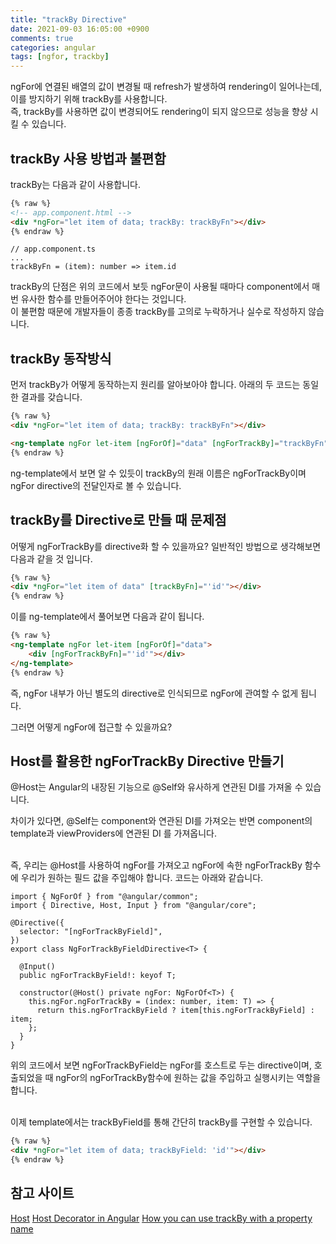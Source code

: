 ```yaml
---
title: "trackBy Directive"
date: 2021-09-03 16:05:00 +0900
comments: true
categories: angular
tags: [ngfor, trackby]
---
```



ngFor에 연결된 배열의 값이 변경될 때 refresh가 발생하여 rendering이 일어나는데, 이를 방지하기 위해 trackBy를 사용합니다.<br/>
즉, trackBy를 사용하면 값이 변경되어도 rendering이 되지 않으므로 성능을 향상 시킬 수 있습니다.<br/>



## trackBy 사용 방법과 불편함
trackBy는 다음과 같이 사용합니다. 

```html
{% raw %}
<!-- app.component.html -->
<div *ngFor="let item of data; trackBy: trackByFn"></div>
{% endraw %}
```

```tsx
// app.component.ts
...
trackByFn = (item): number => item.id
```

trackBy의 단점은 위의 코드에서 보듯 ngFor문이 사용될 때마다 component에서 매번 유사한 함수를 만들어주어야 한다는 것입니다. <br/>
이 불편함 때문에 개발자들이 종종 trackBy를 고의로 누락하거나 실수로 작성하지 않습니다.<br/>

## trackBy 동작방식
먼저 trackBy가 어떻게 동작하는지 원리를 알아보아야 합니다. 아래의 두 코드는 동일한 결과를 갖습니다.

```html
{% raw %}
<div *ngFor="let item of data; trackBy: trackByFn"></div>

<ng-template ngFor let-item [ngForOf]="data" [ngForTrackBy]="trackByFn"></ng-template>
{% endraw %}
```

ng-template에서 보면 알 수 있듯이 trackBy의 원래 이름은 ngForTrackBy이며 ngFor directive의 전달인자로 볼 수 있습니다.


## trackBy를 Directive로 만들 때 문제점

 어떻게 ngForTrackBy를 directive화 할 수 있을까요? 일반적인 방법으로 생각해보면 다음과 같을 것 입니다.

```html
{% raw %}
<div *ngFor="let item of data" [trackByFn]="'id'"></div>
{% endraw %}
```

이를 ng-template에서 풀어보면 다음과 같이 됩니다.

```html
{% raw %}
<ng-template ngFor let-item [ngForOf]="data">
	<div [ngForTrackByFn]="'id'"></div>
</ng-template>
{% endraw %}
```

즉, ngFor 내부가 아닌 별도의 directive로 인식되므로 ngFor에 관여할 수 없게 됩니다. <br/>

그러면 어떻게 ngFor에 접근할 수 있을까요?<br/>


## Host를 활용한 ngForTrackBy Directive 만들기
@Host는 Angular의 내장된 기능으로 @Self와 유사하게 연관된 DI를 가져올 수 있습니다. <br/>

차이가 있다면, @Self는 component와 연관된 DI를 가져오는 반면 component의 template과 viewProviders에 연관된 DI 를 가져옵니다. <br/><br/>

즉, 우리는 @Host를 사용하여 ngFor를 가져오고 ngFor에 속한 ngForTrackBy 함수에 우리가 원하는 필드 값을 주입해야 합니다. 코드는 아래와 같습니다.<br/>

```tsx
import { NgForOf } from "@angular/common";
import { Directive, Host, Input } from "@angular/core";

@Directive({
  selector: "[ngForTrackByField]",
})
export class NgForTrackByFieldDirective<T> {
  
  @Input()
  public ngForTrackByField!: keyof T;

  constructor(@Host() private ngFor: NgForOf<T>) {
    this.ngFor.ngForTrackBy = (index: number, item: T) => {
      return this.ngForTrackByField ? item[this.ngForTrackByField] : item;
    };
  }
}
```

위의 코드에서 보면 ngForTrackByField는 ngFor를 호스트로 두는 directive이며, 호출되었을 때 ngFor의 ngForTrackBy함수에 원하는 값을 주입하고 실행시키는 역할을 합니다.<br/><br/>

이제 template에서는 trackByField를 통해 간단히 trackBy를 구현할 수 있습니다.<br/>

```html
{% raw %}
<div *ngFor="let item of data; trackByField: 'id'"></div>
{% endraw %}
```



## 참고 사이트
[Host](https://angular.io/api/core/Host)
[Host Decorator in Angular](https://www.tektutorialshub.com/angular/host-decorator-in-angular/)
[How you can use trackBy with a property name](https://medium.com/@ingobrk/here-is-how-you-can-use-trackby-with-a-property-name-ec3bbba8fa75)


